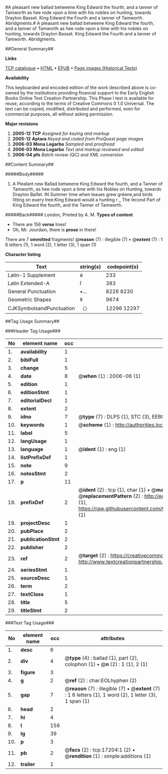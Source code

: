 #A pleasant new ballad betweene King Edward the fourth, and a tanner of Tamworth as hee rode vpon a time with his nobles on hunting, towards Drayton Basset. King Edward the Fourth and a tanner of Tamworth. Abridgments.#
A pleasant new ballad betweene King Edward the fourth, and a tanner of Tamworth as hee rode vpon a time with his nobles on hunting, towards Drayton Basset.
King Edward the Fourth and a tanner of Tamworth. Abridgments.

##General Summary##

**Links**

[TCP catalogue](http://www.ota.ox.ac.uk/tcp/)  • 
[HTML](http://tei.it.ox.ac.uk/tcp/Texts-HTML/free/A55/A55134.html)  • 
[EPUB](http://tei.it.ox.ac.uk/tcp/Texts-EPUB/free/A55/A55134.epub) • 
[Page images (Historical Texts)](https://data.historicaltexts.jisc.ac.uk/view?pubId=eebo-99851910e&pageId=eebo-99851910e-17204-1)

**Availability**

This keyboarded and encoded edition of the
	       work described above is co-owned by the institutions
	       providing financial support to the Early English Books
	       Online Text Creation Partnership. This Phase I text is
	       available for reuse, according to the terms of Creative
	       Commons 0 1.0 Universal. The text can be copied,
	       modified, distributed and performed, even for
	       commercial purposes, all without asking permission.

**Major revisions**

1. __2005-12__ __TCP__ *Assigned for keying and markup*
1. __2005-12__ __Aptara__ *Keyed and coded from ProQuest page images*
1. __2006-03__ __Mona Logarbo__ *Sampled and proofread*
1. __2006-03__ __Mona Logarbo__ *Text and markup reviewed and edited*
1. __2006-04__ __pfs__ *Batch review (QC) and XML conversion*

##Content Summary##

#####Body#####

1. A Pleaſant new Ballad betweene King Edward the fourth, and a Tanner
of Tamworth, as hee rode vpon a time with his
Nobles on Hunting, towards Drayton Baſſet.
IN Summer time when leaues grew gréene,and birds ſitting on euery tree:King Edward would a hunting r
    _ The ſecond Part of King Edward the fourth, and the Tanner of Tamworth.

#####Back#####
London, Printed by A. M.
**Types of content**

  * There are 156 **verse** lines!
  * Oh, Mr. Jourdain, there is **prose** in there!

There are 7 **ommitted** fragments! 
 @__reason__ (7) : illegible (7)  •  @__extent__ (7) : 1 6 letters (1), 1 word (2), 1 letter (3), 1 span (1)

**Character listing**


|Text|string(s)|codepoint(s)|
|---|---|---|
|Latin-1 Supplement|é|233|
|Latin Extended-A|ſ|383|
|General Punctuation|•…|8226 8230|
|Geometric Shapes|◊|9674|
|CJKSymbolsandPunctuation|〈〉|12296 12297|

##Tag Usage Summary##

###Header Tag Usage###

|No|element name|occ|attributes|
|---|---|---|---|
|1.|__availability__|1||
|2.|__biblFull__|1||
|3.|__change__|5||
|4.|__date__|8| @__when__ (1) : 2006-06 (1)|
|5.|__edition__|1||
|6.|__editionStmt__|1||
|7.|__editorialDecl__|1||
|8.|__extent__|2||
|9.|__idno__|7| @__type__ (7) : DLPS (1), STC (3), EEBO-CITATION (1), PROQUEST (1), VID (1)|
|10.|__keywords__|1| @__scheme__ (1) : http://authorities.loc.gov/ (1)|
|11.|__label__|5||
|12.|__langUsage__|1||
|13.|__language__|1| @__ident__ (1) : eng (1)|
|14.|__listPrefixDef__|1||
|15.|__note__|9||
|16.|__notesStmt__|2||
|17.|__p__|11||
|18.|__prefixDef__|2| @__ident__ (2) : tcp (1), char (1)  •  @__matchPattern__ (2) : ([0-9\-]+):([0-9IVX]+) (1), (.+) (1)  •  @__replacementPattern__ (2) : http://eebo.chadwyck.com/downloadtiff?vid=$1&page=$2 (1), https://raw.githubusercontent.com/textcreationpartnership/Texts/master/tcpchars.xml#$1 (1)|
|19.|__projectDesc__|1||
|20.|__pubPlace__|2||
|21.|__publicationStmt__|2||
|22.|__publisher__|2||
|23.|__ref__|2| @__target__ (2) : https://creativecommons.org/publicdomain/zero/1.0/ (1), http://www.textcreationpartnership.org/docs/. (1)|
|24.|__seriesStmt__|1||
|25.|__sourceDesc__|1||
|26.|__term__|2||
|27.|__textClass__|1||
|28.|__title__|5||
|29.|__titleStmt__|2||


###Text Tag Usage###

|No|element name|occ|attributes|
|---|---|---|---|
|1.|__desc__|6||
|2.|__div__|4| @__type__ (4) : ballad (1), part (2), colophon (1)  •  @__n__ (2) : 1 (1), 2 (1)|
|3.|__figure__|3||
|4.|__g__|2| @__ref__ (2) : char:EOLhyphen (2)|
|5.|__gap__|7| @__reason__ (7) : illegible (7)  •  @__extent__ (7) : 1 6 letters (1), 1 word (2), 1 letter (3), 1 span (1)|
|6.|__head__|2||
|7.|__hi__|4||
|8.|__l__|156||
|9.|__lg__|39||
|10.|__p__|3||
|11.|__pb__|2| @__facs__ (2) : tcp:17204:1 (2)  •  @__rendition__ (1) : simple:additions (1)|
|12.|__trailer__|1||
